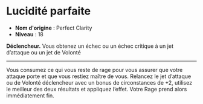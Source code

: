 # Lucidité parfaite

 * **Nom d'origine** : Perfect Clarity
 * **Niveau** : 18


<p><strong>Déclencheur.</strong> Vous obtenez un échec ou un échec critique à un jet d’attaque ou un jet de Volonté</p>
<hr>
<p>Vous consumez ce qui vous reste de rage pour vous assurer que votre attaque porte et que vous restiez maître de vous. Relancez le jet d’attaque ou de Volonté déclencheur avec un bonus de circonstances de +2, utilisez le meilleur des deux résultats et appliquez l’effet. Votre Rage prend alors immédiatement fin.</p>